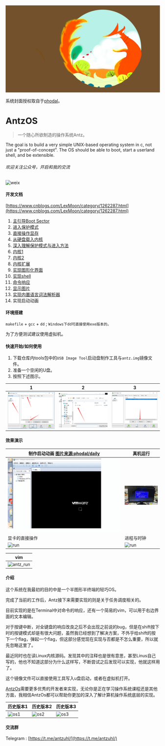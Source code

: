 ﻿![screen](screen/11.jpg)

系统封面授权取自于[phodal](https://github.com/phodal/daily)。

# AntzOS

> 一个随心所欲制造的操作系统Antz。

The goal is to build a very simple UNIX-based operating system in c, not just a "proof-of-concept". The OS should be able to boot, start a userland shell, and be extensible.

###### 欢迎关注公众号，开启和我的交流

![weix](https://www.cnblogs.com/images/cnblogs_com/LexMoon/1391533/o_qrcode_for_gh_f3457f4f73a1_258.jpg)


#### <span id="rhsy">开发文档</span>

[https://www.cnblogs.com/LexMoon/category/1262287.html](https://www.cnblogs.com/LexMoon/category/1262287.html)

1. [主引导Boot Sector](https://www.cnblogs.com/LexMoon/p/antz01.html)
2. [进入保护模式](https://www.cnblogs.com/LexMoon/p/antz02.html)
3. [直接操作显存](https://www.cnblogs.com/LexMoon/p/antz03.html)
4. [从硬盘载入内核](https://www.cnblogs.com/LexMoon/p/antz04.html)
5. [深入理解保护模式与进入方法](https://www.cnblogs.com/LexMoon/p/antz05.html)
6. [内核1](https://www.cnblogs.com/LexMoon/p/antz06.html)
7. [内核2](https://www.cnblogs.com/LexMoon/p/antz07.html)
8. [内核扩展](https://www.cnblogs.com/LexMoon/p/antz08.html)
9. [实现图形化界面](https://www.cnblogs.com/LexMoon/p/antz09.html)
10. [实现shell](https://www.cnblogs.com/LexMoon/p/antz10.html)
11. [命令响应](https://www.cnblogs.com/LexMoon/p/antz11.html)
12. [显示图片](https://www.cnblogs.com/LexMoon/p/antz13.html)
13. [实现内置语言词法解析器](https://www.cnblogs.com/LexMoon/p/antz14.html)
14. 实现启动动画

#### <span id="hjdj">环境搭建</span>

`makefile` + `gcc` + `dd`  ; `Windows下dd可直接使用exe版本的。`

为了方便测试建议使用虚拟机。

#### <span id="rhsy">快速开始/如何使用</span>

1. 下载仓库内tools包中的`USB Image Tool`启动盘制作工具与`antz.img`镜像文件。
2. 准备一个空闲的U盘。
3. 按照下述图示。

| 1 | 2 | 3 |
| ------- | -------- | -------- |
| ![run](screen/h1.png) | ![run](screen/h2.png) | ![run](screen/h3.png) |

#### <span id="xgys">效果演示</span>

| 制作启动动画 [图片来源:phodal/daily](https://github.com/phodal/daily) | 真机运行 |
| ------- | -------- |
| ![run](screen/my.gif) | ![run](screen/runShow.gif) |
| 显卡的直接操作 | 进程与时钟 |
| ![run](https://github.com/CasterWx/AntzOS/blob/master/screen/虚拟机1.gif?raw=true) | ![run](https://github.com/CasterWx/AntzOS/blob/master/screen/execute.gif?raw=true) |


| vim |
| ------- |
| ![antz_run](https://github.com/CasterWx/AntzOS/blob/master/screen/虚拟机2.gif?raw=true) |



#### <span id="js">介绍</span>

这个系统在我最初的目的中是一个半图形半终端的轻巧OS。

完成了当前的工作后，Antz接下来需要实现的则是关于任务调度相关的。

目前实现的是在Terminal中对命令的响应，还有一个简易的vim，可以用于右边界面的文本编辑。

对于按键中断，对全键盘的响应改良之后不会出现之前说的bug，但是在shift按下时的按键模式却是有很大问题，虽然我已经想到了解决方案，不外乎给shift的按下一个flag，弹起一个flag，但这部分感觉现在实现与否都是不怎么重要，所以就先忽略这里了。

最近同时也在读Linux内核源码。发现其中的注释也是很有意思，甚至Linus自己写的，他也不知道这部分为什么这样写，不断尝试之后发现可以实现，他就这样用了。

这个镜像文件可以直接使用工具写入u盘启动，或者在虚拟机打开。

[AntzOs](https://github.com/CasterWx/AntzOS)需要更多优秀的开发者来实现，无论你是正在学习操作系统课程还是其他方面，我相信AntzOs都可以帮助你更加的深入了解计算机操作系统底层的实现。

| 历史版本1 | 历史版本2 | 历史版本3 |
| ------- | ------- | ------- |
| ![os1](https://www.cnblogs.com/images/cnblogs_com/LexMoon/1246510/o_qq_pic_merged_1539834568688.jpg) | ![os2](https://www.cnblogs.com/images/cnblogs_com/LexMoon/1246510/o_antzos4.jpg) | ![os3](https://www.cnblogs.com/images/cnblogs_com/LexMoon/1246510/o_qq_pic_merged_1539834611072.jpg) |

#### <span id="jlq">交流群</span>

Telegram : [https://t.me/antzuhl/](https://t.me/antzuhl/)
